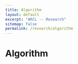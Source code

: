 ```yaml
---
title: Algorithm
layout: default
excerpt: "ARCL -- Research"
sitemap: false
permalink: /research/algorithm
---
```


# Algorithm